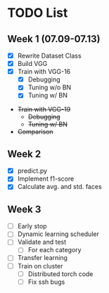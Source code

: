 # TODO List
## Week 1 (07.09-07.13)
- [x] Rewrite Dataset Class
- [x] Build VGG
- [x] Train with VGG-16
  - [x] Debugging
  - [x] Tuning w/o BN
  - [x] Tuning w/ BN
- ~~Train with VGG-19~~
  - ~~Debugging~~
  - ~~Tuning w/ BN~~
- ~~Comparison~~

## Week 2
- [x] predict.py
- [x] Implement f1-score
- [x] Calculate avg. and std. faces

## Week 3
- [ ] Early stop
- [ ] Dynamic learning scheduler
- [ ] Validate and test
  - [ ] For each category
- [ ] Transfer learning
- [ ] Train on cluster
  - [ ] Distributed torch code
  - [ ] Fix ssh bugs